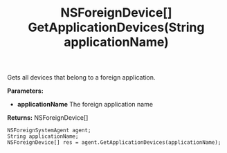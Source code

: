 ﻿---
uid: crmscript_ref_NSForeignSystemAgent_GetApplicationDevices
title: NSForeignDevice[] GetApplicationDevices(String applicationName)
intellisense: NSForeignSystemAgent.GetApplicationDevices
keywords: NSForeignSystemAgent, GetApplicationDevices
so.topic: reference
---

Gets all devices that belong to a foreign application.

**Parameters:**
 - **applicationName** The foreign application name

**Returns:** NSForeignDevice[]

```crmscript
NSForeignSystemAgent agent;
String applicationName;
NSForeignDevice[] res = agent.GetApplicationDevices(applicationName);
```

